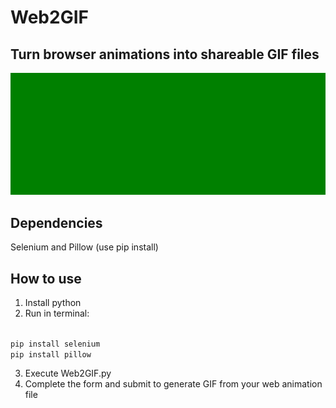# Web2GIF
## Turn browser animations into shareable GIF files

<img alt="Web2GIF features" src="animation.gif"/>


## Dependencies
Selenium and Pillow (use pip install)

## How to use

1. Install python
2. Run in terminal:

<code>
pip install selenium
pip install pillow
</code>

3. Execute Web2GIF.py
4. Complete the form and submit to  generate GIF from your web animation file
